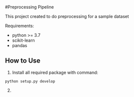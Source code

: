 #Preprocessing Pipeline

This project created to do preprocessing for a sample dataset

Requirements:
- python >= 3.7
- scikit-learn
- pandas

## How to Use

1. Install all required package with command:

`python setup.py develop`

2. 